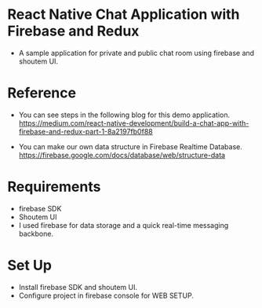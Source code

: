 # React Native Chat Application with Firebase and Redux
  - A sample application for private and public chat room using firebase and shoutem UI.

# Reference
  - You can see steps in the following blog for this demo application.
    https://medium.com/react-native-development/build-a-chat-app-with-firebase-and-redux-part-1-8a2197fb0f88
  
  - You can make our own data structure in Firebase Realtime Database.
    https://firebase.google.com/docs/database/web/structure-data
    
# Requirements
  - firebase SDK
  - Shoutem UI
  - I used firebase for data storage and a quick real-time messaging backbone. 

# Set Up
  - Install firebase SDK and shoutem UI.
  - Configure project in firebase console for WEB SETUP.
